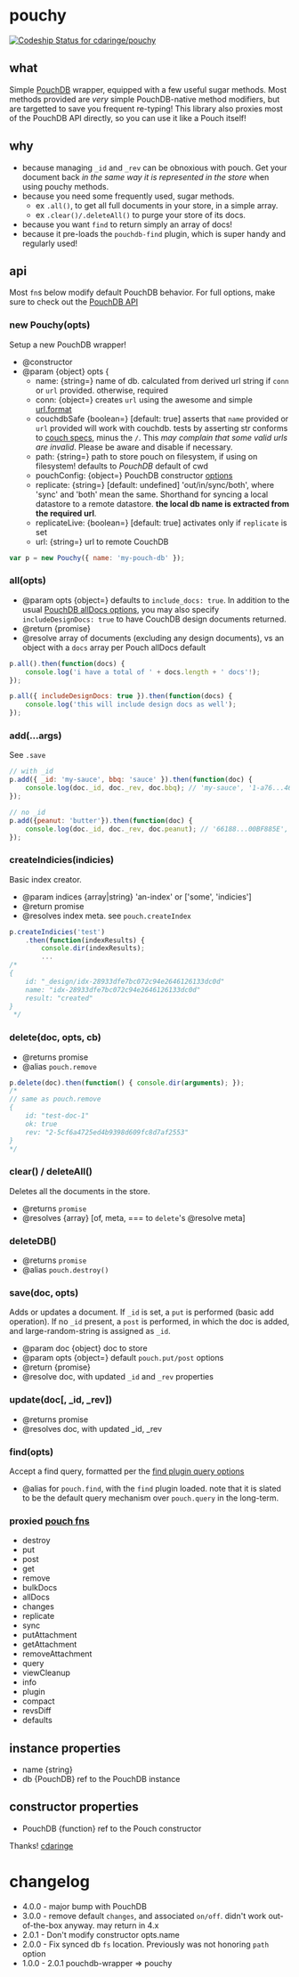 # pouchy
[ ![Codeship Status for cdaringe/pouchy](https://codeship.com/projects/723a9160-4203-0133-3599-062894ba1566/status?branch=master)](https://codeship.com/projects/103658)

## what
Simple [PouchDB](https://github.com/pouchdb/pouchdb) wrapper, equipped with a few useful sugar methods.  Most methods provided are _very_ simple PouchDB-native method modifiers, but are targetted to save you frequent re-typing!  This library also proxies most of the PouchDB API directly, so you can use it like a Pouch itself!

## why
- because managing `_id` and `_rev` can be obnoxious with pouch.  Get your document back _in the same way it is represented in the store_ when using pouchy methods.
- because you need some frequently used, sugar methods.
    - ex `.all()`, to get all full documents in your store, in a simple array.
    - ex `.clear()/.deleteAll()` to purge your store of its docs.
- because you want `find` to return simply an array of docs!
- because it pre-loads the `pouchdb-find` plugin, which is super handy and regularly used!

## api
Most `fn`s below modify default PouchDB behavior.  For full options, make sure to check out the [PouchDB API](http://pouchdb.com/api.html)

### new Pouchy(opts)
Setup a new PouchDB wrapper!
- @constructor
- @param {object} opts {
    - name: {string=} name of db. calculated from derived url string if `conn` or `url` provided. otherwise, required
    - conn: {object=} creates `url` using the awesome and simple [url.format](https://www.npmjs.com/package/url#url-format-urlobj)
    - couchdbSafe {boolean=} [default: true] asserts that `name` provided or `url` provided will work with couchdb.  tests by asserting str conforms to [couch specs](https://wiki.apache.org/couchdb/HTTP_database_API#Naming_and_Addressing), minus the `/`.  This _may complain that some valid urls are invalid_.  Please be aware and disable if necessary.
    - path: {string=} path to store pouch on filesystem, if using on filesystem!  defaults to _PouchDB_ default of cwd
    - pouchConfig: {object=} PouchDB constructor [options](http://pouchdb.com/api.html#create_database)
    - replicate: {string=} [default: undefined] 'out/in/sync/both', where 'sync' and 'both' mean the same.  Shorthand for syncing a local datastore to a remote datastore.  **the local db name is extracted from the required url**.
    - replicateLive: {boolean=} [default: true] activates only if `replicate` is set
    - url: {string=} url to remote CouchDB

```js
var p = new Pouchy({ name: 'my-pouch-db' });
```


### all(opts)
- @param opts {object=} defaults to `include_docs: true`. In addition to the usual [PouchDB allDocs options](http://pouchdb.com/api.html#batch_fetch), you may also specify
`includeDesignDocs: true` to have CouchDB design documents returned.
- @return {promise}
- @resolve array of documents (excluding any design documents), vs an object
with a `docs` array per Pouch allDocs default

```js
p.all().then(function(docs) {
    console.log('i have a total of ' + docs.length + ' docs'!);
});

p.all({ includeDesignDocs: true }).then(function(docs) {
    console.log('this will include design docs as well');
});
```


### add(...args)
See `.save`

```js
// with _id
p.add({ _id: 'my-sauce', bbq: 'sauce' }).then(function(doc) {
    console.log(doc._id, doc._rev, doc.bbq); // 'my-sauce', '1-a76...46c', 'sauce'
});

// no _id
p.add({peanut: 'butter'}).then(function(doc) {
    console.log(doc._id, doc._rev, doc.peanut); // '66188...00BF885E', '1-0d74...7ac', 'butter'
});
```


### createIndicies(indicies)
Basic index creator.
- @param indices {array|string} 'an-index' or ['some', 'indicies']
- @return promise
- @resolves index meta.  see `pouch.createIndex`
```js
p.createIndicies('test')
    .then(function(indexResults) {
        console.dir(indexResults);
        ...
/*
{
    id: "_design/idx-28933dfe7bc072c94e2646126133dc0d"
    name: "idx-28933dfe7bc072c94e2646126133dc0d"
    result: "created"
}
 */
```


### delete(doc, opts, cb)
- @returns promise
- @alias `pouch.remove`
```js
p.delete(doc).then(function() { console.dir(arguments); });
/*
// same as pouch.remove
{
    id: "test-doc-1"
    ok: true
    rev: "2-5cf6a4725ed4b9398d609fc8d7af2553"
}
*/
```


### clear() / deleteAll()
Deletes all the documents in the store.
- @returns `promise`
- @resolves {array} [of, meta, === to `delete`'s @resolve meta]

### deleteDB()
- @returns `promise`
- @alias `pouch.destroy()`

### save(doc, opts)
Adds or updates a document.  If `_id` is set, a `put` is performed (basic add operation). If no `_id` present, a `post` is performed, in which the doc is added, and large-random-string is assigned as `_id`.
- @param doc {object} doc to store
- @param opts {object=} default `pouch.put/post` options
- @return {promise}
- @resolve doc, with updated `_id` and `_rev` properties

### update(doc[, _id, _rev])
- @returns promise
- @resolves doc, with updated _id, _rev


### find(opts)
Accept a find query, formatted per the [find plugin query options](https://github.com/nolanlawson/pouchdb-find#dbfindrequest--callback)
- @alias for `pouch.find`, with the `find` plugin loaded.  note that it is slated to be the default query mechanism over `pouch.query` in the long-term.

### proxied [pouch fns](http://pouchdb.com/api.html)
- destroy
- put
- post
- get
- remove
- bulkDocs
- allDocs
- changes
- replicate
- sync
- putAttachment
- getAttachment
- removeAttachment
- query
- viewCleanup
- info
- plugin
- compact
- revsDiff
- defaults

## instance properties
- name {string}
- db {PouchDB} ref to the PouchDB instance

## constructor properties
- PouchDB {function} ref to the Pouch constructor

Thanks! [cdaringe](http://cdaringe.com/)

# changelog
- 4.0.0 - major bump with PouchDB
- 3.0.0 - remove default `changes`, and associated `on/off`. didn't work out-of-the-box anyway.  may return in 4.x
- 2.0.1 - Don't modify constructor opts.name
- 2.0.0 - Fix synced db `fs` location. Previously was not honoring `path` option
- 1.0.0 - 2.0.1 pouchdb-wrapper => pouchy
